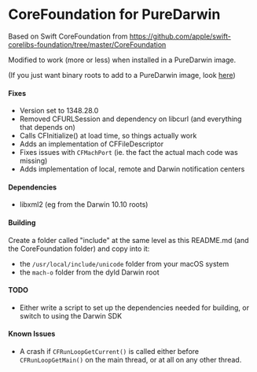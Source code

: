 # CoreFoundation for PureDarwin

Based on Swift CoreFoundation from https://github.com/apple/swift-corelibs-foundation/tree/master/CoreFoundation

Modified to work (more or less) when installed in a PureDarwin image.

(If you just want binary roots to add to a PureDarwin image, look [here](https://github.com/sjc/roots-for-puredarwin))

#### Fixes

* Version set to 1348.28.0
* Removed CFURLSession and dependency on libcurl (and everything that depends on)
* Calls CFInitialize() at load time, so things actually work
* Adds an implementation of CFFileDescriptor
* Fixes issues with `CFMachPort` (ie. the fact the actual mach code was missing)
* Adds implementation of local, remote and Darwin notification centers

#### Dependencies

* libxml2 (eg from the Darwin 10.10 roots)

#### Building

Create a folder called "include" at the same level as this README.md (and the CoreFoundation folder) and copy into it:

* the `/usr/local/include/unicode` folder from your macOS system
* the `mach-o` folder from the dyld Darwin root

#### TODO

* Either write a script to set up the dependencies needed for building, or switch to using the Darwin SDK

#### Known Issues

* A crash if `CFRunLoopGetCurrent()` is called either before `CFRunLoopGetMain()` on the main thread, or at all on any other thread.
